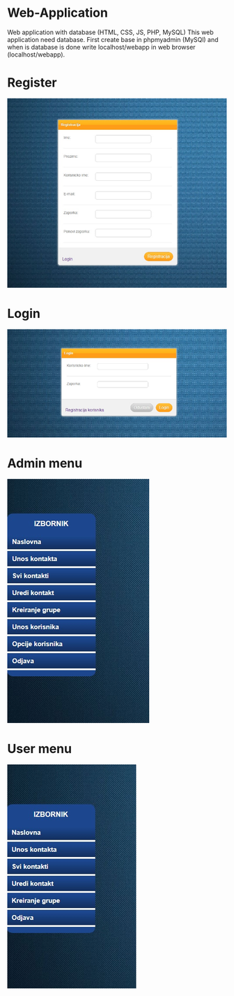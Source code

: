 Web-Application
===============

Web application with database (HTML, CSS, JS, PHP, MySQL)
This web application need database. 
First create base in phpmyadmin (MySQl) and when is database is done write localhost/webapp in web browser (localhost/webapp).

# Register
![](https://github.com/ivantusek/Web-Application/blob/master/screenshot/register.jpg)
# Login
![](https://github.com/ivantusek/Web-Application/blob/master/screenshot/login.jpg)
# Admin menu
![](https://github.com/ivantusek/Web-Application/blob/master/screenshot/admin_menu.jpg)
# User menu
![](https://github.com/ivantusek/Web-Application/blob/master/screenshot/user_menu.jpg)
